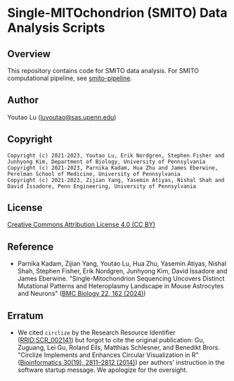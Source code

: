 # Single-MITOchondrion (SMITO) Data Analysis Scripts
## Overview
This repository contains code for SMITO data analysis.
For SMITO computational pipeline, see [smito-pipeline](https://github.com/kimpenn/smito-pipeline).

## Author
Youtao Lu (<luyoutao@sas.upenn.edu>)

## Copyright
```
Copyright (c) 2021-2023, Youtao Lu, Erik Nordgren, Stephen Fisher and Junhyong Kim, Department of Biology, University of Pennsylvania
Copyright (c) 2021-2023, Parnika Kadam, Hua Zhu and James Eberwine, Perelman School of Medicine, University of Pennsylvania
Copyright (c) 2021-2023, Zijian Yang, Yasemin Atiyas, Nishal Shah and David Issadore, Penn Engineering, University of Pennsylvania
```

## License
[Creative Commons Attribution License 4.0 (CC BY)](https://creativecommons.org/licenses/by/4.0/)

## Reference
* Parnika Kadam, Zijian Yang, Youtao Lu, Hua Zhu, Yasemin Atiyas, Nishal Shah, Stephen Fisher, Erik Nordgren, Junhyong Kim, David Issadore and James Eberwine. "Single-Mitochondrion Sequencing Uncovers Distinct Mutational Patterns and Heteroplasmy Landscape in Mouse Astrocytes and Neurons" ([BMC Biology 22, 162 (2024)](https://doi.org/10.1186/s12915-024-01953-7))

## Erratum
* We cited `circlize` by the Research Resource Identifier ([RRID:SCR_002141](https://scicrunch.org/resolver/SCR_002141)) but forgot to cite the original publication: Gu, Zuguang, Lei Gu, Roland Eils, Matthias Schlesner, and Benedikt Brors. "Circlize Implements and Enhances Circular Visualization in R" ([Bioinformatics 30(19), 2811–2812 (2014)](https://doi.org/10.1093/bioinformatics/btu393)) per authors' instruction in the software startup message. We apologize for the oversight. 